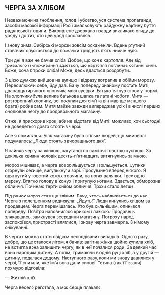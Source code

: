 ## ЧЕРГА ЗА ХЛІБОМ

Незважаючи на гноблення, голод і убозтво, уся система пропаганди, засоби масової інформації Росії змальовують райдужну картину буття радянської людини.
Викривлене дзеркало правди викликало огиду до уряду і до тих, хто цей уряд прославляв.

І знову зима.
Сибірські морози зовсім оскаженіли.
Вдень ртутний стовпчик опускається до позначки тридцять п’ять нижче нуля.

Три дні я вже не бачив хліба.
Добре, що хоч є картопля.
Але від тривалого її споживання здається, що картопля поглинає останні сили.
Боже, хоча б трохи хліба!
Може, десь вдасться роздобути...

З цією думкою вийшов на вулицю і відразу потрапив в обійми морозу.
Пересилюючи себе, йду далі.
Бачу попереду знайому постать Миті, дванадцятирічного хлопчика моєї сусідки.
Батько тягнув строк у тюрмі.
На хлопчику була велика батькова шапка та латані чоботи.
Митя — розторопний хлопчик, всі покупки для сім’ї (а він мав ще меншого брата) робив сам.
Митя майже завжди випереджав усіх і в числі перших очолював чергу до продовольчого магазину.

Отже, я прискорив крок, аби не відстати від Миті: можливо, хоч сьогодні не доведеться довго стояти в черзі.

Але я помилявся.
Біля магазину було стільки людей, що мимоволі подумалось: „Люди стоять з вчорашнього дня”.

Я зайняв чергу за жінкою, закутаної по самі очі товстою хусткою.
За декілька хвилин чоловік десять-п'ятнадцять витягнулись за мною.

Мороз міцнішає, а черга все збільшується і збільшується.
Сутінки огорнули селище, вигулькнули зорі.
Просування вперед ніякого.
Я одягнутий у товстий кожух з овчини, на ногах валянки.
І все одно мерзну.
Втягую голову в кожух і притупую ногами.
Здається, обморозив обличчя.
Починаю терти снігом обличчя.
Трохи стало легше.

Під ранок мороз став ще злішим.
Бачу, хтось наближається до нас.
Черга з полегшенням видихнула: „Йдуть!” Люди кинулись слідом за продавцем.
Черга перемішалась.
Хто був сильнішим, опинився попереду.
Повітря наповнилося криком і лайкою.
Продавець злякавшись.
замкнувся зсередини магазину.
Потроху народ заспокоївся, пристрасті вляглися, і знову черга завмерла.
В німому очікуванні.

В чергах можна стати свідком несподіваних випадків.
Одного разу, добре, що це сталося літом, я бачив: вагітна жінка щойно купила хліб, не встигла вона залишити чергу, як в неї почалися роди.
За деякий час вона народила дитину.
А потім, тримаючи в одній руці хліб, а у другій — дитину, подалася додому.
Наступного разу, коли ми знову давилися у черзі, її спитали, яке ім’я вона дали синові.
Тетяна (так її' звали) похмуро відповіла:

— Житній хліб.

Черга весело реготала, а моє серце плакало.
